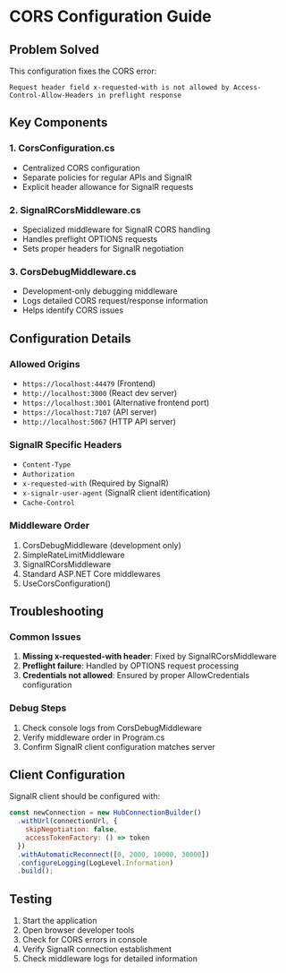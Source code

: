 # CORS Configuration Guide

## Problem Solved
This configuration fixes the CORS error:
```
Request header field x-requested-with is not allowed by Access-Control-Allow-Headers in preflight response
```

## Key Components

### 1. CorsConfiguration.cs
- Centralized CORS configuration
- Separate policies for regular APIs and SignalR
- Explicit header allowance for SignalR requests

### 2. SignalRCorsMiddleware.cs
- Specialized middleware for SignalR CORS handling
- Handles preflight OPTIONS requests
- Sets proper headers for SignalR negotiation

### 3. CorsDebugMiddleware.cs
- Development-only debugging middleware
- Logs detailed CORS request/response information
- Helps identify CORS issues

## Configuration Details

### Allowed Origins
- `https://localhost:44479` (Frontend)
- `http://localhost:3000` (React dev server)
- `https://localhost:3001` (Alternative frontend port)
- `https://localhost:7107` (API server)
- `http://localhost:5067` (HTTP API server)

### SignalR Specific Headers
- `Content-Type`
- `Authorization`
- `x-requested-with` (Required by SignalR)
- `x-signalr-user-agent` (SignalR client identification)
- `Cache-Control`

### Middleware Order
1. CorsDebugMiddleware (development only)
2. SimpleRateLimitMiddleware
3. SignalRCorsMiddleware
4. Standard ASP.NET Core middlewares
5. UseCorsConfiguration()

## Troubleshooting

### Common Issues
1. **Missing x-requested-with header**: Fixed by SignalRCorsMiddleware
2. **Preflight failure**: Handled by OPTIONS request processing
3. **Credentials not allowed**: Ensured by proper AllowCredentials configuration

### Debug Steps
1. Check console logs from CorsDebugMiddleware
2. Verify middleware order in Program.cs
3. Confirm SignalR client configuration matches server

## Client Configuration
SignalR client should be configured with:
```javascript
const newConnection = new HubConnectionBuilder()
  .withUrl(connectionUrl, {
    skipNegotiation: false,
    accessTokenFactory: () => token
  })
  .withAutomaticReconnect([0, 2000, 10000, 30000])
  .configureLogging(LogLevel.Information)
  .build();
```

## Testing
1. Start the application
2. Open browser developer tools
3. Check for CORS errors in console
4. Verify SignalR connection establishment
5. Check middleware logs for detailed information
